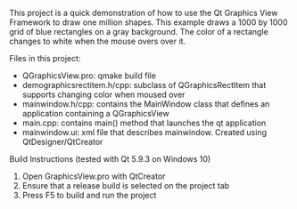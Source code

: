 This project is a quick demonstration of how to use the Qt Graphics View Framework to draw one million shapes.  This example draws a 1000 by 1000 grid of blue rectangles on a gray background.  The color of a rectangle changes to white when the mouse overs over it.

Files in this project:
- QGraphicsView.pro: qmake build file
- demographicsrectitem.h/cpp: subclass of QGraphicsRectItem that supports changing color when moused over
- mainwindow.h/cpp: contains the MainWindow class that defines an application containing a QGraphicsView
- main.cpp: contains main() method that launches the qt application
- mainwindow.ui: xml file that describes mainwindow.  Created using QtDesigner/QtCreator

Build Instructions (tested with Qt 5.9.3 on Windows 10)
1. Open GraphicsView.pro with QtCreator
2. Ensure that a release build is selected on the project tab
3. Press F5 to build and run the project
